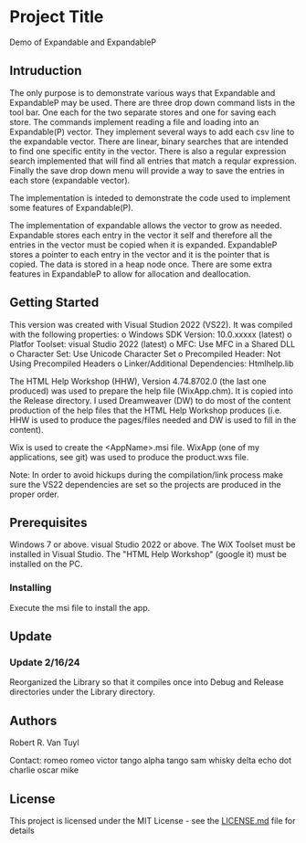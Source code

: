 # Project Title

Demo of Expandable and ExpandableP

## Intruduction

The only purpose is to demonstrate various ways that Expandable and ExpandableP may be used.  There are
three drop down command lists in the tool bar.  One each for the two separate stores and one for saving
each store.  The commands implement reading a file and loading into an Expandable(P) vector.  They
implement several ways to add each csv line to the expandable vector.  There are linear, binary searches
that are intended to find one specific entity in the vector.  There is also a regular expression search
implemented that will find all entries that match a reqular expression.  Finally the save drop down menu
will provide a way to save the entries in each store (expandable vector).

The implementation is inteded to demonstrate the code used to implement some features of Expandable(P).

The implementation of expandable allows the vector to grow as needed.  Expandable stores each entry in
the vector it self and therefore all the entries in the vector must be copied when it is expanded.
ExpandableP stores a pointer to each entry in the vector and it is the pointer that is copied.  The data
is stored in a heap node once.  There are some extra features in ExpandableP to allow for allocation and
deallocation.

## Getting Started

This version was created with Visual Studion 2022 (VS22).  It was compiled with the following properties:
  o Windows SDK Version: 10.0.xxxxx (latest)
  o Platfor Toolset: visual Studio 2022 (latest)
  o MFC: Use MFC in a Shared DLL
  o Character Set:  Use Unicode Character Set
  o Precompiled Header:  Not Using Precompiled Headers
  o Linker/Additional Dependencies:  Htmlhelp.lib

The HTML Help Workshop (HHW), Version 4.74.8702.0 (the last one produced) was used to prepare the help
file (WixApp.chm).  It is
copied into the Release directory.  I used Dreamweaver (DW) to do most of the content production of the
help files that the HTML Help Workshop produces (i.e. HHW is used to produce the pages/files needed
and DW is used to fill in the content).

Wix is used to create the &lt;AppName&gt;.msi file.  WixApp (one of my applications, see git) was used
to produce the product.wxs file.

Note:  In order to avoid hickups during the compilation/link process make sure the VS22 dependencies are
set so the projects are produced in the proper order.

## Prerequisites

Windows 7 or above.  visual Studio 2022 or above.  The WiX Toolset must be installed in Visual Studio.
The "HTML Help Workshop" (google it) must be installed on the PC.

### Installing

Execute the msi file to install the app.

## Update

### Update 2/16/24

Reorganized the Library so that it compiles once into Debug and Release directories under the Library
directory.

## Authors

Robert R. Van Tuyl

Contact:  romeo romeo victor tango alpha tango sam whisky delta echo dot charlie oscar mike

## License

This project is licensed under the MIT License - see the [LICENSE.md](LICENSE.md) file for details

